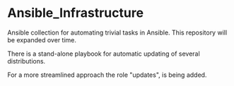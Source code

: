 # Ansible_Infrastructure
Ansible collection for automating trivial tasks in Ansible.
This repository will be expanded over time.

There is a stand-alone playbook for automatic updating of several distributions. 

For a more streamlined approach the role "updates", is being added.
